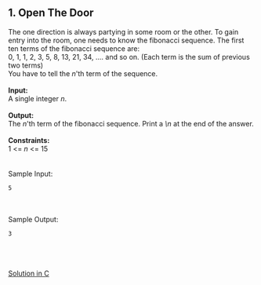 ## 1. Open The Door

The one direction is always partying in some room or the other. To gain entry into the room, one needs to know the fibonacci sequence. The first ten terms of the fibonacci sequence are: <br>
0, 1, 1, 2, 3, 5, 8, 13, 21, 34, .... and so on. (Each term is the sum of previous two terms)<br>
You have to tell the <i>n</i>'th term of the sequence.<br>
<br>
<b>Input:</b><br>
A single integer <i>n</i>.<br>
<br>
<b>Output:</b><br>
The <i>n</i>'th term of the fibonacci sequence. Print a <i>\n</i> at the end of the answer.<br>
<br>
<b>Constraints:</b><br>
1 <= <i>n</i> <= 15<br>
<br>
<br>
Sample Input:<br>

```
5
```

<br>
<br>
Sample Output:<br>

```
3
```

<br>
<br>
<br>
<a href = "https://github.com/aaryarajoju/cu-hackerrank/blob/main/Test-2%20(11%20Nov%202020)/Test/Q1.%20Open%20the%20Door/OpenTheDoor.c">Solution in C</a>